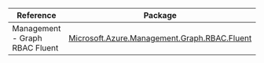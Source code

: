 | Reference | Package | Source |
|---|---|---|
|Management - Graph RBAC Fluent|[Microsoft.Azure.Management.Graph.RBAC.Fluent](https://www.nuget.org/packages/Microsoft.Azure.Management.Graph.RBAC.Fluent)|[GitHub](https://github.com/Azure/azure-sdk-for-net)|
